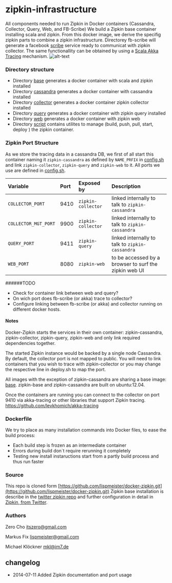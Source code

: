 zipkin-infrastructure
=====================

All components needed to run Zipkin in Docker containers (Cassandra, Collector, Query, Web, and FB-Scribe)
We build a Zipkin base container installing scala and zipkin.
From this docker image, we derive the specifig zipkin parts to combine a zipkin infrastructure.
Directorey fb-scribe will generate a facebook [scribe](https://github.com/facebookarchive/scribe) service 
ready to communicat with zipkin collector. The same functionallity can be obtained by using a [Scala Akka Tracing](https://github.com/levkhomich/akka-tracing) mechanism.
![alt-text](https://github.com/elemica/zipkin-infrastructure/blob/master/zipkin-architecture-overview.jpg "Zipkin Infrastructure Overview") 

### Directory structure

 * Directory [base](https://github.com/elemica/zipkin-infrastructure/tree/master/base) generates a docker container with scala and zipkin installed
 * Directory [cassandra](https://github.com/elemica/zipkin-infrastructure/tree/master/cassandra) generates a docker container with cassandra installed
 * Directory [collector](https://github.com/elemica/zipkin-infrastructure/tree/master/collector) generates a docker container zipkin collector installed
 * Directory [query](https://github.com/elemica/zipkin-infrastructure/tree/master/query) generates a docker container with zipkin query installed
 * Directory [web](https://github.com/elemica/zipkin-infrastructure/tree/master/web) generates a docker container with zipkin web
 * Directory [script](https://github.com/elemica/zipkin-infrastructure/tree/master/script) contains utilites to manage (build, push, pull, start, deploy ) the zipkin container.


### Zipkin Port Structure
As we store the tracing data in a cassandra DB, we first of all start this container naming it `zipkin-cassandra` as defined by `NAME_PRFIX` in [config.sh](https://github.com/elemica/zipkin-infrastructure/blob/master/script/config.sh) and link  `zipkin-collector`, `zipkin-query` and `zipkin-web` to it.
All ports we use are defined in  [config.sh](https://github.com/elemica/zipkin-infrastructure/blob/master/script/config.sh).

| Variable| Port| Exposed by | Description |
|:---------|:---------|:-------|:-------| 
| `COLLECTOR_PORT`| 9410| `zipkin-collector`| linked internally to talk to `zipkin-cassandra`| 
| `COLLECTOR_MGT_PORT`| 9900 | `zipkin-collector`| linked internally to talk to `zipkin-cassandra`|
| `QUERY_PORT` | 9411|  `zipkin-query`| linked internally to talk to `zipkin-cassandra`|
| `WEB_PORT`| 8080| `zipkin-web`| to be accessed by a browser to surf the zipkin web UI|

######TODO 
 * Check for container link between web and query?
 * On wich port does fb-scribe (or akka) trace to collector?
 * Configure linking between fb-scribe (or akka) and collector running on different docker hosts.

#### Notes

Docker-Zipkin starts the services in their own container: zipkin-cassandra,
zipkin-collector, zipkin-query, zipkin-web and only link required dependencies
together.

The started Zipkin instance would be backed by a single node Cassandra. By
default, the collector port is not mapped to public. You will need to link
containers that you wish to trace with zipkin-collector or you may change the
respective line in deploy.sh to map the port.

All images with the exception of zipkin-cassandra are sharing a base image:
[base](https://github.com/elemica/zipkin-infrastructure/tree/master/base). zipkin-base and zipkin-cassandra are built on ubuntu:12.04.

Once the containers are running you can connect to the collector on
port 9410 via akka-tracing or other libraries that support Zipkin tracing.
<https://github.com/levkhomich/akka-tracing>

### Dockerfile
We try to place as many installation commands into Docker files, to ease the build process:
 * Each build step is frozen as an intermediate container
 * Errors during build don`t require rerunning it completely
 * Testing new install instaructions start from a partly build process and thus run faster


### Source
This repo is cloned form [https://github.com/lispmeister/docker-zipkin.git](https://github.com/lispmeister/docker-zipkin.git) 
Zipkin base installation is describe in the [twitter zipkin repo](https://github.com/twitter/zipkin/blob/master/doc/install.md) and further configuration in detail in [Zipkin, from Twitter](http://twitter.github.io/zipkin/install.html).
### Authors

Zero Cho <itszero@gmail.com>

Markus Fix <lispmeister@gmail.com>

Michael Klöckner <mkl@im7.de>

## changelog 
* 2014-07-11 Added Zipkin documentation and port usage

